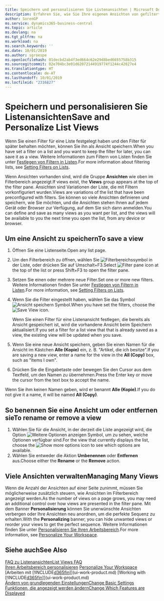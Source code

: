 ```yaml
---
title: Speichern und personalisieren Sie Listenansichten | Microsoft Docs
description: Erfahren Sie, wie Sie Ihre eigenen Ansichten von gefilterten Listen erstellen.
author: SorenGP
ms.service: dynamics365-business-central
ms.topic: article
ms.devlang: na
ms.tgt_pltfrm: na
ms.workload: na
ms.search.keywords: ''
ms.date: 10/01/2019
ms.author: sgroespe
ms.openlocfilehash: 01decbd2ab4f3ed664c62e29d8bed6655758b315
ms.sourcegitcommit: 02e704bc3e01d62072144919774f1244c42827e4
ms.translationtype: HT
ms.contentlocale: de-AT
ms.lasthandoff: 10/01/2019
ms.locfileid: "2316827"
---
```

# <a name="save-and-personalize-list-views"></a><span data-ttu-id="86762-103">Speichern und personalisieren Sie Listenansichten</span><span class="sxs-lookup"><span data-stu-id="86762-103">Save and Personalize List Views</span></span>
<span data-ttu-id="86762-104">Wenn Sie einen Filter für eine Liste festgelegt haben und den Filter für später behalten möchten, können Sie ihn als Ansicht speichern.</span><span class="sxs-lookup"><span data-stu-id="86762-104">When you have set a filter on a list and you want to keep the filter for later, you can save it as a view.</span></span> <span data-ttu-id="86762-105">Weitere Informationen zum Filtern von Listen finden Sie unter [Festlegen von Filtern in Listen](ui-enter-criteria-filters.md#setting-filters-on-lists).</span><span class="sxs-lookup"><span data-stu-id="86762-105">For more information about filtering lists, see [Setting Filters on Lists](ui-enter-criteria-filters.md#setting-filters-on-lists).</span></span>

<span data-ttu-id="86762-106">Wenn Ansichten vorhanden sind, wird die Gruppe **Ansichten** wie oben im Filterbereich angezeigt.</span><span class="sxs-lookup"><span data-stu-id="86762-106">If views exist, the **Views** group appears at the top of the filter pane.</span></span> <span data-ttu-id="86762-107">Ansichten sind Variationen der Liste, die mit Filtern vorkonfiguriert wurden.</span><span class="sxs-lookup"><span data-stu-id="86762-107">Views are variations of the list that have been preconfigured with filters.</span></span> <span data-ttu-id="86762-108">Sie können so viele Ansichten definieren und speichern, wie Sie möchten, und die Ansichten stehen Ihnen auf jedem Gerät oder Browser zur Verfügung, auf dem Sie sich dann anmelden.</span><span class="sxs-lookup"><span data-stu-id="86762-108">You can define and save as many views as you want per list, and the views will be available to you the next time you open the list, from any device or browser.</span></span>

## <a name="to-save-a-view"></a><span data-ttu-id="86762-109">Um eine Ansicht zu speichern</span><span class="sxs-lookup"><span data-stu-id="86762-109">To save a view</span></span>
1. <span data-ttu-id="86762-110">Öffnen Sie eine Listenseite.</span><span class="sxs-lookup"><span data-stu-id="86762-110">Open any list page.</span></span>
2. <span data-ttu-id="86762-111">Um den Filterbereich zu öffnen, wählen Sie ![Filterbereichssymbol](media/open-filter-pane-icon.png "Filterbereichssymbol") in der Liste, oder drücken Sie auf Umschalt+F3.</span><span class="sxs-lookup"><span data-stu-id="86762-111">Select ![Filter pane icon](media/open-filter-pane-icon.png "Filter pane icon") at the top of the list or press Shift+F3 to open the filter pane.</span></span>
3. <span data-ttu-id="86762-112">Setzen Sie einen oder mehrere neue Filter.</span><span class="sxs-lookup"><span data-stu-id="86762-112">Set one or more new filters.</span></span> <span data-ttu-id="86762-113">Weitere Informationen finden Sie unter [Festlegen von Filtern in Listen](ui-enter-criteria-filters.md#setting-filters-on-lists).</span><span class="sxs-lookup"><span data-stu-id="86762-113">For more information, see [Setting Filters on Lists](ui-enter-criteria-filters.md#setting-filters-on-lists).</span></span>
4. <span data-ttu-id="86762-114">Wenn Sie die Filter eingestellt haben, wählen Sie das Symbol ![Ansicht speichern](media/save_view_icon.png "Ansicht speichern") Symbol.</span><span class="sxs-lookup"><span data-stu-id="86762-114">When you have set the filters, choose the ![Save View](media/save_view_icon.png "Save View") icon.</span></span>

    <span data-ttu-id="86762-115">Wenn Sie einen Filter für eine Listenansicht festlegen, die bereits als Ansicht gespeichert ist, wird die vorhandene Ansicht beim Speichern aktualisiert.</span><span class="sxs-lookup"><span data-stu-id="86762-115">If you set a filter for a list view that that is already saved as a view, the existing view will be updated when you save.</span></span>
5. <span data-ttu-id="86762-116">Wenn Sie eine neue Ansicht speichern, geben Sie einen Namen für die Ansicht im Kästchen **Alle (Kopie)** ein, z. B. "Artikel, die ich besitze".</span><span class="sxs-lookup"><span data-stu-id="86762-116">If you are saving a new view, enter a name for the view in the **All (Copy)** box, such as "Items I own".</span></span>
6. <span data-ttu-id="86762-117">Drücken Sie die Eingabetaste oder bewegen Sie den Cursor aus dem Textfeld, um den Namen zu übernehmen.</span><span class="sxs-lookup"><span data-stu-id="86762-117">Press the Enter key or move the cursor from the text box to accept the name.</span></span>

<span data-ttu-id="86762-118">Wenn Sie ihm keinen Namen geben, wird er benannt **Alle (Kopie)**.</span><span class="sxs-lookup"><span data-stu-id="86762-118">If you do not give it a name, it will be named **All (Copy)**.</span></span>

## <a name="to-rename-or-remove-a-view"></a><span data-ttu-id="86762-119">So benennen Sie eine Ansicht um oder entfernen sie</span><span class="sxs-lookup"><span data-stu-id="86762-119">To rename or remove a view</span></span>
1. <span data-ttu-id="86762-120">Wählen Sie für die Ansicht, in der derzeit die Liste angezeigt wird, die Option ![Weitere Optionen anzeigen](media/show-more-options-icon.png "Weitere Optionen anzeigen") Symbol, um zu sehen, welche Optionen verfügbar sind.</span><span class="sxs-lookup"><span data-stu-id="86762-120">For the view that currently displays the list, choose the ![Show more options](media/show-more-options-icon.png "Show more options") icon to see which options are available.</span></span>
2. <span data-ttu-id="86762-121">Wählen Sie entweder die Aktion **Umbenennen** oder **Entfernen** aus.</span><span class="sxs-lookup"><span data-stu-id="86762-121">Choose either the **Rename** or the **Remove** action.</span></span>

## <a name="managing-many-views"></a><span data-ttu-id="86762-122">Viele Ansichten verwalten</span><span class="sxs-lookup"><span data-stu-id="86762-122">Managing Many Views</span></span>
<span data-ttu-id="86762-123">Wenn die Anzahl der Ansichten auf einer Seite zunimmt, müssen Sie möglicherweise zusätzlich steuern, wie Ansichten im Filterbereich angezeigt werden.</span><span class="sxs-lookup"><span data-stu-id="86762-123">As the number of views on a page grows, you may need an additional control over how views are presented in the filter pane.</span></span> <span data-ttu-id="86762-124">Mit dem Banner **Personalisierung** können Sie unerwünschte Ansichten verbergen oder Ihre Ansichten neu anordnen, um die perfekte Sequenz zu erhalten.</span><span class="sxs-lookup"><span data-stu-id="86762-124">With the **Personalizing** banner, you can hide unwanted views or reorder your views to get the perfect sequence.</span></span> <span data-ttu-id="86762-125">Weitere Informationen finden Sie unter [Personalisieren Sie Ihren Arbeitsbereich](ui-personalization-user.md).</span><span class="sxs-lookup"><span data-stu-id="86762-125">For more information, see [Personalize Your Workspace](ui-personalization-user.md).</span></span>

## <a name="see-also"></a><span data-ttu-id="86762-126">Siehe auch</span><span class="sxs-lookup"><span data-stu-id="86762-126">See Also</span></span>
[<span data-ttu-id="86762-127">FAQ zu Listenansichten</span><span class="sxs-lookup"><span data-stu-id="86762-127">List Views FAQ</span></span>](ui-views-faq.md)  
<span data-ttu-id="86762-128">[Ihren Arbeitsbereich personalisieren](ui-personalization-user.md)  </span><span class="sxs-lookup"><span data-stu-id="86762-128">[Personalize Your Workspace](ui-personalization-user.md)  </span></span>  
<span data-ttu-id="86762-129">[Arbeiten mit [!INCLUDE[d365fin](includes/d365fin_md.md)]](ui-work-product.md)  </span><span class="sxs-lookup"><span data-stu-id="86762-129">[Working with [!INCLUDE[d365fin](includes/d365fin_md.md)]](ui-work-product.md)  </span></span>  
[<span data-ttu-id="86762-130">Ändern von grundlegenden Einstellungen</span><span class="sxs-lookup"><span data-stu-id="86762-130">Change Basic Settings</span></span>](ui-change-basic-settings.md)  
[<span data-ttu-id="86762-131">Funktionen, die angezeigt werden ändern</span><span class="sxs-lookup"><span data-stu-id="86762-131">Change Which Features are Displayed</span></span>](ui-experiences.md)  
